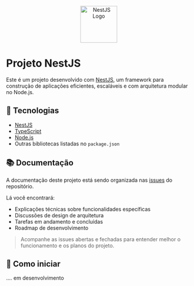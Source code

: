 <p align="center">
  <img src="https://nestjs.com/img/logo-small.svg" alt="NestJS Logo" width="100" />
</p>

# Projeto NestJS

Este é um projeto desenvolvido com [NestJS](https://nestjs.com/), um framework para construção de aplicações eficientes, escaláveis e com arquitetura modular no Node.js.

## 🔧 Tecnologias

- [NestJS](https://nestjs.com/)
- [TypeScript](https://www.typescriptlang.org/)
- [Node.js](https://nodejs.org/)
- Outras bibliotecas listadas no `package.json`

## 📚 Documentação

A documentação deste projeto está sendo organizada nas [issues](https://github.com/SEU_USUARIO/SEU_REPOSITORIO/issues) do repositório.

Lá você encontrará:

- Explicações técnicas sobre funcionalidades específicas
- Discussões de design de arquitetura
- Tarefas em andamento e concluídas
- Roadmap de desenvolvimento

> Acompanhe as issues abertas e fechadas para entender melhor o funcionamento e os planos do projeto.

## 🚀 Como iniciar
.... em desenvolvimento
